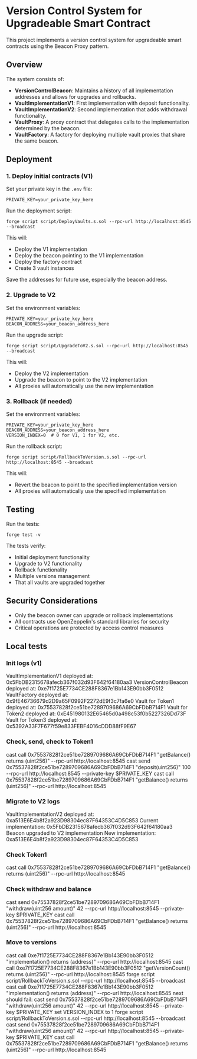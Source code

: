 # Version Control System for Upgradeable Smart Contract

This project implements a version control system for upgradeable smart contracts using the Beacon Proxy pattern.

## Overview

The system consists of:

- **VersionControlBeacon**: Maintains a history of all implementation addresses and allows for upgrades and rollbacks.
- **VaultImplementationV1**: First implementation with deposit functionality.
- **VaultImplementationV2**: Second implementation that adds withdrawal functionality.
- **VaultProxy**: A proxy contract that delegates calls to the implementation determined by the beacon.
- **VaultFactory**: A factory for deploying multiple vault proxies that share the same beacon.

## Deployment

### 1. Deploy initial contracts (V1)

Set your private key in the `.env` file:
```
PRIVATE_KEY=your_private_key_here
```

Run the deployment script:
```
forge script script/DeployVaults.s.sol --rpc-url http://localhost:8545 --broadcast
```

This will:
- Deploy the V1 implementation
- Deploy the beacon pointing to the V1 implementation
- Deploy the factory contract
- Create 3 vault instances

Save the addresses for future use, especially the beacon address.

### 2. Upgrade to V2

Set the environment variables:
```
PRIVATE_KEY=your_private_key_here
BEACON_ADDRESS=your_beacon_address_here
```

Run the upgrade script:
```
forge script script/UpgradeToV2.s.sol --rpc-url http://localhost:8545 --broadcast
```

This will:
- Deploy the V2 implementation
- Upgrade the beacon to point to the V2 implementation
- All proxies will automatically use the new implementation

### 3. Rollback (if needed)

Set the environment variables:
```
PRIVATE_KEY=your_private_key_here
BEACON_ADDRESS=your_beacon_address_here
VERSION_INDEX=0  # 0 for V1, 1 for V2, etc.
```

Run the rollback script:
```
forge script script/RollbackToVersion.s.sol --rpc-url http://localhost:8545 --broadcast
```

This will:
- Revert the beacon to point to the specified implementation version
- All proxies will automatically use the specified implementation

## Testing

Run the tests:
```
forge test -v
```

The tests verify:
- Initial deployment functionality
- Upgrade to V2 functionality
- Rollback functionality
- Multiple versions management
- That all vaults are upgraded together

## Security Considerations

- Only the beacon owner can upgrade or rollback implementations
- All contracts use OpenZeppelin's standard libraries for security
- Critical operations are protected by access control measures

## Local tests

### Init logs (v1)
VaultImplementationV1 deployed at: 0x5FbDB2315678afecb367f032d93F642f64180aa3
VersionControlBeacon deployed at: 0xe7f1725E7734CE288F8367e1Bb143E90bb3F0512
VaultFactory deployed at: 0x9fE46736679d2D9a65F0992F2272dE9f3c7fa6e0
Vault for Token1 deployed at: 0x75537828f2ce51be7289709686A69CbFDbB714F1
Vault for Token2 deployed at: 0xE451980132E65465d0a498c53f0b5227326Dd73F
Vault for Token3 deployed at: 0x5392A33F7F677f59e833FEBF4016cDDD88fF9E67

### Check, send, check to Token1
cast call 0x75537828f2ce51be7289709686A69CbFDbB714F1 "getBalance() returns (uint256)" --rpc-url http://localhost:8545
cast send 0x75537828f2ce51be7289709686A69CbFDbB714F1 "deposit(uint256)" 100 --rpc-url http://localhost:8545 --private-key $PRIVATE_KEY
cast call 0x75537828f2ce51be7289709686A69CbFDbB714F1 "getBalance() returns (uint256)" --rpc-url http://localhost:8545

### Migrate to V2 logs
VaultImplementationV2 deployed at: 0xa513E6E4b8f2a923D98304ec87F64353C4D5C853
Current implementation: 0x5FbDB2315678afecb367f032d93F642f64180aa3
Beacon upgraded to V2 implementation
New implementation: 0xa513E6E4b8f2a923D98304ec87F64353C4D5C853

### Check Token1
cast call 0x75537828f2ce51be7289709686A69CbFDbB714F1 "getBalance() returns (uint256)" --rpc-url http://localhost:8545

### Check withdraw and balance
cast send 0x75537828f2ce51be7289709686A69CbFDbB714F1 "withdraw(uint256 amount)" 42 --rpc-url http://localhost:8545 --private-key $PRIVATE_KEY
cast call 0x75537828f2ce51be7289709686A69CbFDbB714F1 "getBalance() returns (uint256)" --rpc-url http://localhost:8545

### Move to versions
cast call 0xe7f1725E7734CE288F8367e1Bb143E90bb3F0512 "implementation() returns (address)" --rpc-url http://localhost:8545
cast call 0xe7f1725E7734CE288F8367e1Bb143E90bb3F0512 "getVersionCount() returns (uint256)" --rpc-url http://localhost:8545
forge script script/RollbackToVersion.s.sol --rpc-url http://localhost:8545 --broadcast
cast call 0xe7f1725E7734CE288F8367e1Bb143E90bb3F0512 "implementation() returns (address)" --rpc-url http://localhost:8545
next should fail:
cast send 0x75537828f2ce51be7289709686A69CbFDbB714F1 "withdraw(uint256 amount)" 42 --rpc-url http://localhost:8545 --private-key $PRIVATE_KEY
set VERSION_INDEX to 1
forge script script/RollbackToVersion.s.sol --rpc-url http://localhost:8545 --broadcast
cast send 0x75537828f2ce51be7289709686A69CbFDbB714F1 "withdraw(uint256 amount)" 42 --rpc-url http://localhost:8545 --private-key $PRIVATE_KEY
cast call 0x75537828f2ce51be7289709686A69CbFDbB714F1 "getBalance() returns (uint256)" --rpc-url http://localhost:8545